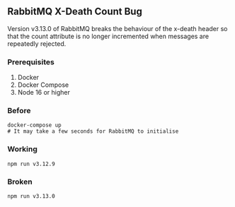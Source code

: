## RabbitMQ X-Death Count Bug

Version v3.13.0 of RabbitMQ breaks the behaviour of the x-death header so that the count attribute is no longer incremented when messages are repeatedly rejected.

### Prerequisites
1. Docker
2. Docker Compose
3. Node 16 or higher

### Before
```
docker-compose up
# It may take a few seconds for RabbitMQ to initialise
```

### Working
```
npm run v3.12.9
```

### Broken
```
npm run v3.13.0
```




